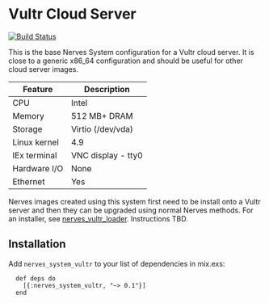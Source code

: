 # Vultr Cloud Server
[![Build Status](https://travis-ci.org/nerves-project/nerves_system_vultr.png?branch=master)](https://travis-ci.org/nerves-project/nerves_system_vultr)

This is the base Nerves System configuration for a Vultr cloud server. It is close to a generic x86_64
configuration and should be useful for other cloud server images.

| Feature              | Description                     |
| -------------------- | ------------------------------- |
| CPU                  | Intel                           |
| Memory               | 512 MB+ DRAM                    |
| Storage              | Virtio (/dev/vda)               |
| Linux kernel         | 4.9                             |
| IEx terminal         | VNC display - tty0              |
| Hardware I/O         | None                            |
| Ethernet             | Yes                             |

Nerves images created using this system first need to be install onto a Vultr
server and then they can be upgraded using normal Nerves methods. For an
installer, see
[nerves_vultr_loader](https://github.com/fhunleth/fhunleth-buildroot-experiments/tree/master/board/nerves_vultr_loader).
Instructions TBD.


## Installation

Add `nerves_system_vultr` to your list of dependencies in mix.exs:

```
  def deps do
    [{:nerves_system_vultr, "~> 0.1"}]
  end
```
